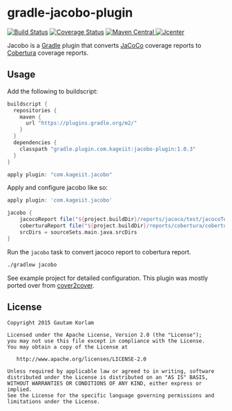 gradle-jacobo-plugin
======================
[![Build Status](https://travis-ci.org/kageiit/gradle-jacobo-plugin.svg?branch=master)](https://travis-ci.org/kageiit/gradle-jacobo-plugin) [![Coverage Status](https://coveralls.io/repos/github/kageiit/gradle-jacobo-plugin/badge.svg?branch=master)](https://coveralls.io/github/kageiit/gradle-jacobo-plugin?branch=master) [![Maven Central](https://maven-badges.herokuapp.com/maven-central/com.kageiit/jacobo-plugin/badge.svg) ](https://maven-badges.herokuapp.com/maven-central/com.kageiit/jacobo-plugin) [![Jcenter](https://api.bintray.com/packages/kageiit/gradle-plugins/jacobo-plugin/images/download.svg) ](https://bintray.com/kageiit/gradle-plugins/jacobo-plugin/_latestVersion)

Jacobo is a [Gradle](https://www.gradle.org) plugin that converts [JaCoCo](http://www.eclemma.org/jacoco/) coverage reports to [Cobertura](http://cobertura.github.io/cobertura/) coverage reports.

Usage
-----
Add the following to buildscript:
```groovy
buildscript {
  repositories {
    maven {
      url "https://plugins.gradle.org/m2/"
    }
  }
  dependencies {
    classpath "gradle.plugin.com.kageiit:jacobo-plugin:1.0.3"
  }
}

apply plugin: "com.kageiit.jacobo"
```

Apply and configure jacobo like so:
```groovy
apply plugin: 'com.kageiit.jacobo'

jacobo {
    jacocoReport file("${project.buildDir}/reports/jacoco/test/jacocoTestReport.xml")
    coberturaReport file("${project.buildDir}/reports/cobertura/cobertura.xml")
    srcDirs = sourceSets.main.java.srcDirs
}
```

Run the `jacobo` task to convert jacoco report to cobertura report.
```bash
./gradlew jacobo
```

See example project for detailed configuration. This plugin was mostly ported over from [cover2cover](https://github.com/rix0rrr/cover2cover).

License
-------

    Copyright 2015 Gautam Korlam

    Licensed under the Apache License, Version 2.0 (the "License");
    you may not use this file except in compliance with the License.
    You may obtain a copy of the License at

       http://www.apache.org/licenses/LICENSE-2.0

    Unless required by applicable law or agreed to in writing, software
    distributed under the License is distributed on an "AS IS" BASIS,
    WITHOUT WARRANTIES OR CONDITIONS OF ANY KIND, either express or implied.
    See the License for the specific language governing permissions and
    limitations under the License.
